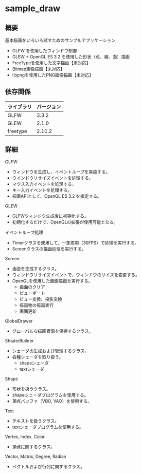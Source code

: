 # sample_draw

## 概要

基本描画をいろいろ試すためのサンプルアプリケーション
- GLFW を使用したウィンドウ制御
- GLEW + OpenGL ES 3.2 を使用した形状（点、線、面）描画
- FreeTypeを使用した文字描画【未対応】
- Bitmap画像描画【未対応】
- libpngを使用したPNG画像描画【未対応】

## 依存関係

|ライブラリ|バージョン|
|---|---|
|GLFW|3.3.2|
|GLEW|2.1.0|
|freetype|2.10.2|

## 詳細

GLFW

- ウィンドウを生成し、イベントループを実施する。
- ウインドウリサイズイベントを処理する。
- マウス入力イベントを処理する。
- キー入力イベントを処理する。
- 描画APIとして、OpenGL ES 3.2 を指定する。

GLEW

- GLFWウィンドウ生成後に初期化する。
- 初期化するだけで、OpenGLの拡張が使用可能となる。

イベントループ処理

- Timerクラスを使用して、一定周期（30FPS）で処理を実行する。
- Screenクラスの描画処理を実行する。

Screen

- 画面を生成するクラス。
- ウィンドウリサイズイベントで、ウィンドウのサイズを変更する。
- OpenGLを使用した画面描画を実行する。
    - 画面のクリア
    - ビューポート
    - ビュー変換、投影変換
    - 描画物の描画実行
    - 画面更新

GlobalDrawer

- グローバルな描画資源を保持するクラス。

ShaderBuilder

- シェーダの生成および管理するクラス。
- 各種シェーダを取り扱う。
    - shapeシェーダ
    - textシェーダ

Shape

- 形状を扱うクラス。
- shapeシェーダプログラムを使用する。
- 頂点バッファ（VBO, VAO）を使用する。

Text

- テキストを扱うクラス。
- textシェーダプログラムを使用する。

Vertex, Index, Color

- 頂点に関するクラス。

Vector, Matrix, Degree, Radian

- ベクトルおよび行列に関するクラス。
